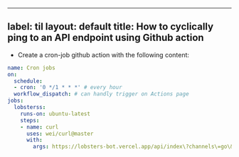 
---
label: til
layout: default
title: How to cyclically ping to an API endpoint using Github action
---
- Create a cron-job github action with the following content:
```yaml
name: Cron jobs
on:
  schedule:
  - cron: '0 */1 * * *' # every hour
  workflow_dispatch: # can handly trigger on Actions page
jobs:
  lobsterss:
    runs-on: ubuntu-latest
    steps:
    - name: curl
      uses: wei/curl@master
      with:
        args: https://lobsters-bot.vercel.app/api/index\?channels\=go\&channels\=ruby\&channels\=web\&channels\=security\&channels\=programming\&channels\=networking\&channels\=linux
```


